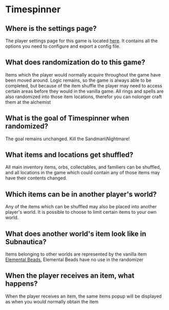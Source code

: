 # Timespinner

## Where is the settings page?
The player settings page for this game is located <a href="../player-settings">here</a>. It contains all the options
you need to configure and export a config file.

## What does randomization do to this game?
Items which the player would normally acquire throughout the game have been moved around. Logic remains, so the game
is always able to be completed, but because of the item shuffle the player may need to access certain areas before
they would in the vanilla game. All rings and spells are also randomized into those item locations, therefor you can nolonger craft them at the alchemist

## What is the goal of Timespinner when randomized?
The goal remains unchanged. Kill the Sandman\Nightmare!

## What items and locations get shuffled?
All main inventory items, orbs, collectables, and familiers can be shuffled, and all locations in the game which could
contain any of those items may have their contents changed.

## Which items can be in another player's world?
Any of the items which can be shuffled may also be placed into another player's world. It is possible to choose to
limit certain items to your own world.

## What does another world's item look like in Subnautica?
Items belonging to other worlds are represented by the vanilla item [Elemental Beads](https://timespinnerwiki.com/Use_Items), Elemental Beads have no use in the randomizer

## When the player receives an item, what happens?
When the player receives an item, the same items popup will be displayed as when you would normally obtain the item

